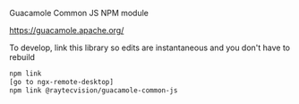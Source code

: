 Guacamole Common JS NPM module

https://guacamole.apache.org/

To develop, link this library so edits are instantaneous and you don't have to rebuild
```bash
npm link
[go to ngx-remote-desktop]
npm link @raytecvision/guacamole-common-js
```
